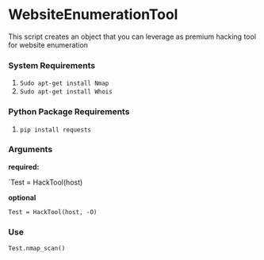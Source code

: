 # WebsiteEnumerationTool
This script creates an object that you can leverage as premium hacking tool for website enumeration
### System Requirements
  1. `Sudo apt-get install Nmap`
  2. `Sudo apt-get install Whois`
  
### Python Package Requirements
   1. `pip install requests`
   
 ### Arguments

__required:__




`Test = HackTool(host)
  

__optional__

`
Test = HackTool(host, -O)
`

### Use
 ` Test.nmap_scan() `

  
